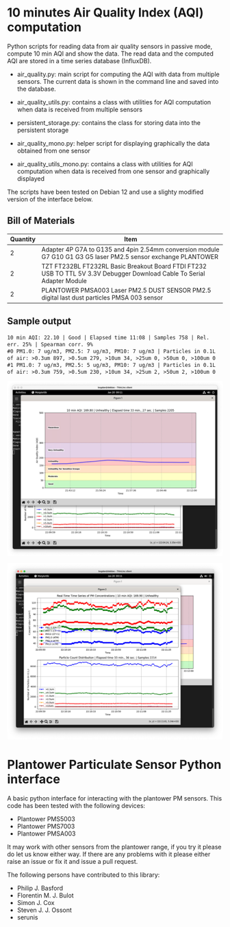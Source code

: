# 10 minutes Air Quality Index (AQI) computation
Python scripts for reading data from air quality sensors in passive mode, compute 10 min AQI and show the data. The read data and the computed AQI are stored in a time series database (InfluxDB).

- air_quality.py: main script for computing the AQI with data from multiple sensors. The current data is shown in the command line and saved into the database.

- air_quality_utils.py: contains a class with utilities for AQI computation when data is received from multiple sensors

- persistent_storage.py: contains the class for storing data into the persistent storage

- air_quality_mono.py: helper script for displaying graphically the data obtained from one sensor

- air_quality_utils_mono.py: contains a class with utilities for AQI computation when data is received from one sensor and graphically displayed

The scripts have been tested on Debian 12 and use a slighty modified version of the interface below.

## Bill of Materials

| Quantity | Item |
|--------------|----------|
| 2            | Adapter 4P G7A to G135 and 4pin 2.54mm conversion module G7 G10 G1 G3 G5 laser PM2.5 sensor exchange PLANTOWER |
| 2            | TZT FT232BL FT232RL Basic Breakout Board FTDI FT232 USB TO TTL 5V 3.3V Debugger Download Cable To Serial Adapter Module |
| 2            | PLANTOWER PMSA003 Laser PM2.5 DUST SENSOR PM2.5 digital last dust particles PMSA 003 sensor |

## Sample output

```console
10 min AQI: 22.10 | Good | Elapsed time 11:08 | Samples 758 | Rel. err. 25% | Spearman corr. 9%
#0 PM1.0: 7 ug/m3, PM2.5: 7 ug/m3, PM10: 7 ug/m3 | Particles in 0.1L of air: >0.3um 897, >0.5um 279, >10um 34, >25um 0, >50um 0, >100um 0
#1 PM1.0: 7 ug/m3, PM2.5: 5 ug/m3, PM10: 7 ug/m3 | Particles in 0.1L of air: >0.3um 759, >0.5um 230, >10um 34, >25um 2, >50um 2, >100um 0
```

![AQI](screenshots/aqi.png "10 min AQI")

![PM](screenshots/pm.png "Concentration and Number of particles")

# Plantower Particulate Sensor Python interface
A basic python interface for interacting with the plantower PM sensors.  This code has been tested with the following devices:
 * Plantower PMS5003
 * Plantower PMS7003
 * Plantower PMSA003
 
 It may work with other sensors from the plantower range, if you try it please do let us know either way.  If there are any problems with it please either raise an issue or fix it and issue a pull request.

The following persons have contributed to this library:
 * Philip J. Basford
 * Florentin M. J. Bulot
 * Simon J. Cox
 * Steven J. J. Ossont
 * serunis

